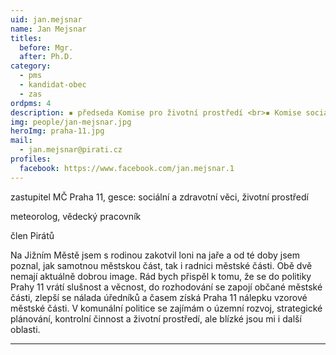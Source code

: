 ```yaml
---
uid: jan.mejsnar
name: Jan Mejsnar
titles:
  before: Mgr.
  after: Ph.D.
category:
  - pms
  - kandidat-obec
  - zas
ordpms: 4
description: ▪ předseda Komise pro životní prostředí <br>▪ Komise sociální a zdravotní <br>▪ Kontrolní výbor <br>▪ místopředseda dozorčí rady Jihoměstská sociální
img: people/jan-mejsnar.jpg
heroImg: praha-11.jpg
mail:
  - jan.mejsnar@pirati.cz
profiles:
  facebook: https://www.facebook.com/jan.mejsnar.1
---
```


zastupitel MČ Praha 11, gesce: sociální a zdravotní věci, životní prostředí

meteorolog, vědecký pracovník

člen Pirátů

Na Jižním Městě jsem s rodinou zakotvil loni na jaře a od té doby jsem poznal, jak samotnou městskou část, tak i radnici městské části. Obě dvě nemají aktuálně dobrou image. Rád bych přispěl k tomu, že se do politiky Prahy 11 vrátí slušnost a věcnost, do rozhodování se zapojí občané městské části, zlepší se nálada úředníků a časem získá Praha 11 nálepku vzorové městské části. V komunální politice se zajímám o územní rozvoj, strategické plánování, kontrolní činnost a životní prostředí, ale blízké jsou mi i další oblasti.

---
